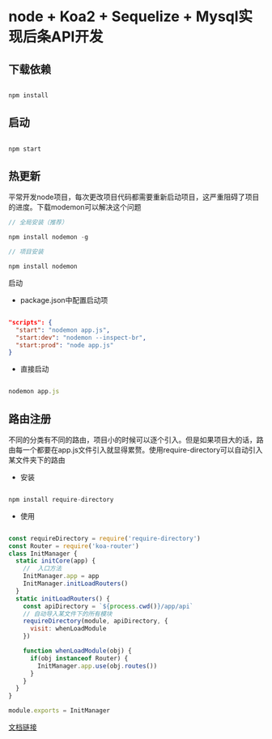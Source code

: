 # node + Koa2 + Sequelize + Mysql实现后条API开发

## 下载依赖

```js

npm install

```

## 启动

```js

npm start

```
## 热更新

平常开发node项目，每次更改项目代码都需要重新启动项目，这严重阻碍了项目的进度。下载modemon可以解决这个问题

```js
// 全局安装（推荐）

npm install nodemon -g

// 项目安装

npm install nodemon

```

启动

- package.json中配置启动项

```json

"scripts": {
  "start": "nodemon app.js",
  "start:dev": "nodemon --inspect-br",
  "start:prod": "node app.js"
}

```

- 直接启动

```js 

nodemon app.js

```

## 路由注册

不同的分类有不同的路由，项目小的时候可以逐个引入。但是如果项目大的话，路由每一个都要在app.js文件引入就显得累赘。使用require-directory可以自动引入某文件夹下的路由

- 安装

```js

npm install require-directory

```

- 使用

```js

const requireDirectory = require('require-directory')
const Router = require('koa-router')
class InitManager {
  static initCore(app) {
    //  入口方法
    InitManager.app = app
    InitManager.initLoadRouters()
  }
  static initLoadRouters() {
    const apiDirectory = `${process.cwd()}/app/api`
    // 自动导入某文件下的所有模块
    requireDirectory(module, apiDirectory, {
      visit: whenLoadModule
    })

    function whenLoadModule(obj) {
      if(obj instanceof Router) {
        InitManager.app.use(obj.routes())
      }
    }
  }
}

module.exports = InitManager

```

[文档链接](https://www.npmjs.com/package/require-directory)

